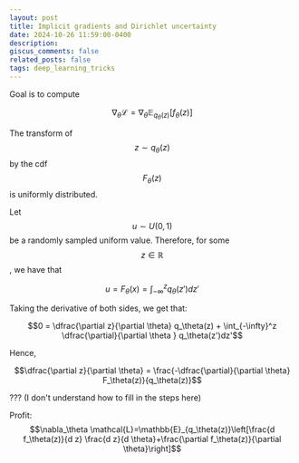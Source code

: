 ```yaml
---
layout: post
title: Implicit gradients and Dirichlet uncertainty
date: 2024-10-26 11:59:00-0400
description: 
giscus_comments: false
related_posts: false
tags: deep_learning_tricks
---
```


Goal is to compute 

$$\nabla_\theta \mathcal{L} = \nabla_\theta \mathbb{E}_{q_\theta(z)}[f_\theta(z)]$$


The transform of $$z \sim q_\theta(z)$$ by the cdf $$F_\theta(z)$$ is uniformly distributed.

Let $$u \sim U(0,1)$$ be a randomly sampled uniform value. Therefore, for some $$z \in \mathbb{R}$$, we have that

$$u = F_\theta(x) = \int_{-\infty}^z q_\theta(z') dz'$$

Taking the derivative of both sides, we get that:

$$0 = \dfrac{\partial z}{\partial \theta} q_\theta(z) + \int_{-\infty}^z \dfrac{\partial}{\partial \theta } q_\theta(z')dz'$$

Hence, 

$$\dfrac{\partial z}{\partial \theta} = \frac{-\dfrac{\partial}{\partial \theta} F_\theta(z)}{q_\theta(z)}$$


??? (I don't understand how to fill in the steps here)

Profit:
$$\nabla_\theta \mathcal{L}=\mathbb{E}_{q_\theta(z)}\left[\frac{d f_\theta(z)}{d z} \frac{d z}{d \theta}+\frac{\partial f_\theta(z)}{\partial \theta}\right]$$
